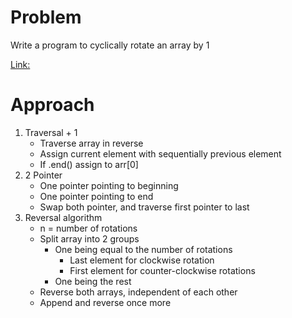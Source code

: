 
# Problem

Write a program to cyclically rotate an array by 1

[Link:](https://www.geeksforgeeks.org/c-program-cyclically-rotate-array-one/)

# Approach
1. Traversal + 1
    - Traverse array in reverse
    - Assign current element with sequentially previous element
    - If .end() assign to arr[0]
2. 2 Pointer
    - One pointer pointing to beginning
    - One pointer pointing to end
    - Swap both pointer, and traverse first pointer to last
3. Reversal algorithm
    - n = number of rotations
    - Split array into 2 groups
        - One being equal to the number of rotations
            - Last element for clockwise rotation
            - First element for counter-clockwise rotations
        - One being the rest
    - Reverse both arrays, independent of each other
    - Append and reverse once more
